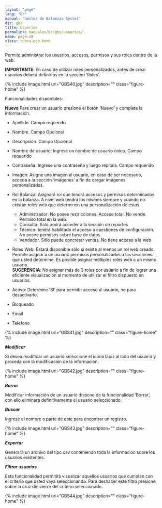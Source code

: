 ```yaml
---
layout: "page"
lang: "br"
manual: "Gestor de Balanzas Systel"
dir: gbs
title: Usuarios
permalink: manuales/br/gbs/usuarios/
name: page-18
class: cuora-neo-home
---
```


Permite administrar los usuarios, accesos, permisos y sus roles dentro de la web.

**IMPORTANTE**: En caso de utilizar roles personalizados, antes de crear usuarios deberá definirlos en la sección ‘Roles’.

{% include image.html url="GBS40.jpg" description="" class="figure-home" %}

Funcionalidades disponibles:

**Nuevo**
Para crear un usuario presione el botón ‘Nuevo’ y complete la información.

- Apellido. Campo requerido
- Nombre. Campo Opcional
- Descripción. Campo Opcional
- Nombre de usuario: Ingrese un nombre de usuario único. Campo requerido
- Contraseña: Ingrese una contraseña y luego repítala. Campo requerido
- Imagen: Asigne una imagen al usuario, en caso de ser necesario, acceda a la sección ‘imágenes’ a fin de cargar imágenes personalizadas.
- Rol Balanza: Asignará rol que tendrá accesos y permisos determinados en la balanza. A nivel web tendrá los mismos siempre y cuando no existan roles web que determinen una personalización de estos.
    -  Administrador: No posee restricciones. Acceso total. No vende. Permiso total en la web.
    -  Consulta: Solo podrá acceder a la sección de reportes
    -  Técnico: tendrá habilitado el acceso a cuestiones de configuración. No posee permisos sobre base de datos.
    -  Vendedor. Sólo puede concretar ventas. No tiene acceso a la web
- Roles Web: Estará disponible sólo si existe al menos un rol web creado. Permite asignar a un usuario permisos personalizados a las secciones que usted determine. Es posible asignar múltiples roles web a un mismo usuario. <br>
**SUGERENCIA**: No asignar más de 3 roles por usuario a fin de lograr una eficiente visualización al momento de utilizar el filtro dispuesto en usuarios.

- Activo: Determine ‘SI’ para permitir acceso al usuario, no para desactivarlo.
- Bloqueado
- Email
- Telefono

{% include image.html url="GBS41.jpg" description="" class="figure-home" %}

***Modificar***

Si desea modificar un usuario seleccione el icono lápiz al lado del usuario y proceda con la modificación de la información.

{% include image.html url="GBS42.jpg" description="" class="figure-home" %}

***Borrar***

Modificar información de un usuario dispone de la funcionalidad ‘Borrar’, con ello eliminará definitivamente el usuario seleccionado.

***Buscar***

Ingrese el nombre o parte de este para encontrar un registro.

{% include image.html url="GBS43.jpg" description="" class="figure-home" %}

***Exportar***

Generará un archivo del tipo csv conteniendo toda la información sobre los usuarios existentes.

***Filtrar usuarios***

Esta funcionalidad permitirá visualizar aquellos usuarios que cumplan con el criterio que usted vaya seleccionando. Para deshacer este filtro presione sobre la cruz del cierre del criterio seleccionado.

{% include image.html url="GBS44.jpg" description="" class="figure-home" %}

